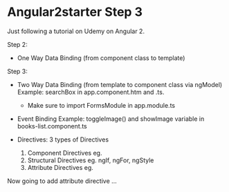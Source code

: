 # Angular2starter Step 3
Just following a tutorial on Udemy on Angular 2.

Step 2:
- One Way Data Binding (from component class to template)

Step 3:
- Two Way Data Binding (from template to component class via ngModel)
  Example: searchBox in app.component.htm and .ts.
  * Make sure to import FormsModule in app.module.ts
- Event Binding
  Example: toggleImage() and showImage variable in books-list.component.ts

- Directives:
  3 types of Directives
  1. Component Directives
     eg. <bs-app></bs-app>
  2. Structural Directives
     eg. ngIf, ngFor, ngStyle
  3. Attribute Directives
     eg. <p highlight></p>

Now going to add attribute directive ...
